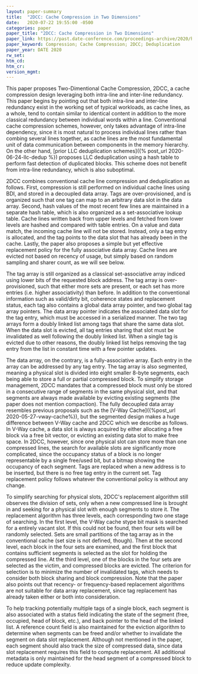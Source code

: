 ```yaml
---
layout: paper-summary
title:  "2DCC: Cache Compression in Two Dimensions"
date:   2020-07-22 19:55:00 -0500
categories: paper
paper_title: "2DCC: Cache Compression in Two Dimensions"
paper_link: https://past.date-conference.com/proceedings-archive/2020/html/0897.html
paper_keyword: Compression; Cache Compression; 2DCC; Deduplication
paper_year: DATE 2020
rw_set:
htm_cd:
htm_cr:
version_mgmt:
---
```


This paper proposes Two-Dimentional Cache Compression, 2DCC, a cache compression design leveraging both intra-line and
inter-line redundancy. This paper begins by pointing out that both intra-line and inter-line redundancy exist in the
working set of typical workloads, as cache lines, as a whole, tend to contain similar to identical content in addition 
to the more classical redundancy between individual words within a line. Conventional cache compression schemes,
however, only takes advantage of intra-line dependency, since it is most natural to process individual lines rather 
than combing several lines together, as cache lines are the most fundamental unit of data communication between components
in the memory hierarchy. On the other hand, [prior LLC deduplication schemes]({% post_url 2020-06-24-llc-dedup %})
proposes LLC deduplication using a hash table to perform fast detection of duplicated blocks. This scheme does not 
benefit from intra-line redundancy, which is also suboptimal.

2DCC combines conventional cache line compression and deduplication as follows. First, compression is still performed
on individual cache lines using BDI, and stored in a decoupled data array. Tags are over-provisioned, and is organized such that
one tag can map to an arbitrary data slot in the data array. Second, hash values of the most recent few lines are maintained
in a separate hash table, which is also organized as a set-associative lookup table. Cache lines written back from upper
levels and fetched from lower levels are hashed and compared with table entries. On a value and data match, the incoming 
cache line will not be stored. Instead, only a tag entry is allocated, and the tag points to the data slot that has already
been in the cache. Lastly, the paper also proposes a simple but yet effective replacement policy for the fully associative 
data array. Cache lines are evicted not based on recency of usage, but simply based on random sampling and sharer count, 
as we will see below.

The tag array is still organized as a classical set-associative array indiced using lower bits of the requested block 
address. The tag array is over-provisioned, such that either more sets are present, or each set has more entries
(i.e. higher associativity) than before. In addition to the conventional information such as valid/dirty bit, coherence
states and replacement status, each tag also contains a global data array pointer, and two global tag array pointers.
The data array pointer indicates the associated data slot for the tag entry, which must be accessed in a serialized
manner. The two tag arrays form a doubly linked list among tags that share the same data slot. When the data slot is
evicted, all tag entries sharing that slot must be invalidated as well following the doubly linked list. When a
single tag is evicted due to other reasons, the doubly linked list helps removing the tag entry from the list in constant 
time with a few pointer updates.

The data array, on the contrary, is a fully-associative array. Each entry in the array can be addressed by any tag entry.
The tag array is also segmented, meaning a physical slot is divided into eight smaller 8-byte segments, each being able
to store a full or partial compressed block. To simplify storage management, 2DCC mandates that a compressed block must
only be stored in a consecutive range of segments in the same physical slot, and that segments are always made available
by evicting existing segments (the paper does not mention compaction). 
The fully decoupled data array resembles previous proposals such as the [V-Way Cache]({%post_url 2020-05-27-vway-cache%}),
but the segmented design makes a huge difference between V-Way cache and 2DCC which we describe as follows. In V-Way cache,
a data slot is always acquired by either allocating a free block via a free bit vector, or evicting an existing data 
slot to make free space. In 2DCC, however, since one physical slot can store more than one compressed lines, the search
for available slots are significantly more complicated, since the occupancy status of a block is no longer representable
by a single free/used bit, but a bitmap showing the occupancy of each segment.
Tags are replaced when a new address is to be inserted, but there is no free tag entry in the current set. Tag replacement
policy follows whatever the conventional policy is without any change.

To simplify searching for physical slots, 2DCC's replacement algorithm still observes the division of sets, only when a 
new compressed line is brought in and seeking for a physical slot with enough segments to store it. The replacement
algorithm has three levels, each corresponding two one stage of searching. In the first level, the V-Way cache stype
bit mask is searched for a entirely vacant slot. If this could not be found, then four sets will be randomly selected.
Sets are small partitions of the tag array as in the conventional cache (set size is not defined, though). 
Then at the second level, each block in the four sets are examined, and the first block that contains sufficient segments 
is selected as the slot for holding the compressed line. 
At the third level, one of the blocks in the four sets are selected as the victim, and compressed blocks are evicted.
The criterion for selection is to minimize the number of invalidated tags, which needs to consider both block sharing
and block compression.
Note that the paper also points out that recency- or frequency-based replacement algorithms are not suitable for 
data array replacement, since tag replacement has already taken either or both into consideration. 

To help tracking potentially multiple tags of a single block, each segment is also associated with a status field indicating
the state of the segment (free, occupied, head of block, etc.), and back pointer to the head of the linked list. 
A reference count field is also maintained for the eviction algorithm to determine when segments can be freed and/or whether
to invalidate the segment on data slot replacement.
Although not mentioned in the paper, each segment should also track the size of compressed data, since data slot replacement
requires this field to compute replacement. All additional metadata is only maintained for the head segment of a compressed 
block to reduce update complexity. 
